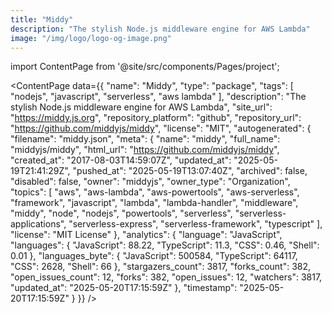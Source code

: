 ```yaml
---
title: "Middy"
description: "The stylish Node.js middleware engine for AWS Lambda"
image: "/img/logo/logo-og-image.png"
---
```

import ContentPage from '@site/src/components/Pages/project';

<ContentPage
    data={{
  "name": "Middy",
  "type": "package",
  "tags": [
    "nodejs",
    "javascript",
    "serverless",
    "aws lambda"
  ],
  "description": "The stylish Node.js middleware engine for AWS Lambda",
  "site_url": "https://middy.js.org",
  "repository_platform": "github",
  "repository_url": "https://github.com/middyjs/middy",
  "license": "MIT",
  "autogenerated": {
    "filename": "middy.json",
    "meta": {
      "name": "middy",
      "full_name": "middyjs/middy",
      "html_url": "https://github.com/middyjs/middy",
      "created_at": "2017-08-03T14:59:07Z",
      "updated_at": "2025-05-19T21:41:29Z",
      "pushed_at": "2025-05-19T13:07:40Z",
      "archived": false,
      "disabled": false,
      "owner": "middyjs",
      "owner_type": "Organization",
      "topics": [
        "aws",
        "aws-lambda",
        "aws-powertools",
        "aws-serverless",
        "framework",
        "javascript",
        "lambda",
        "lambda-handler",
        "middleware",
        "middy",
        "node",
        "nodejs",
        "powertools",
        "serverless",
        "serverless-applications",
        "serverless-express",
        "serverless-framework",
        "typescript"
      ],
      "license": "MIT License"
    },
    "analytics": {
      "language": "JavaScript",
      "languages": {
        "JavaScript": 88.22,
        "TypeScript": 11.3,
        "CSS": 0.46,
        "Shell": 0.01
      },
      "languages_byte": {
        "JavaScript": 500584,
        "TypeScript": 64117,
        "CSS": 2628,
        "Shell": 66
      },
      "stargazers_count": 3817,
      "forks_count": 382,
      "open_issues_count": 12,
      "forks": 382,
      "open_issues": 12,
      "watchers": 3817,
      "updated_at": "2025-05-20T17:15:59Z"
    },
    "timestamp": "2025-05-20T17:15:59Z"
  }
}}
/>
